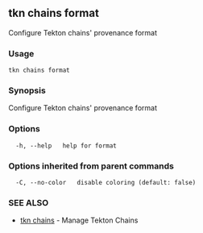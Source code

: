 ## tkn chains format

Configure Tekton chains' provenance format

### Usage

```
tkn chains format
```

### Synopsis

Configure Tekton chains' provenance format

### Options

```
  -h, --help   help for format
```

### Options inherited from parent commands

```
  -C, --no-color   disable coloring (default: false)
```

### SEE ALSO

* [tkn chains](tkn_chains.md)	 - Manage Tekton Chains


